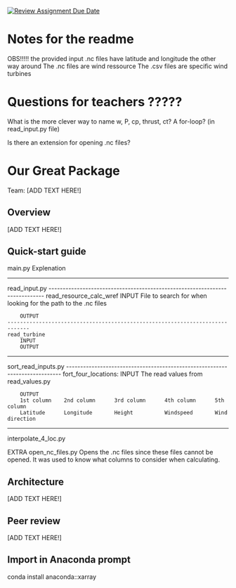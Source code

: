 [![Review Assignment Due Date](https://classroom.github.com/assets/deadline-readme-button-22041afd0340ce965d47ae6ef1cefeee28c7c493a6346c4f15d667ab976d596c.svg)](https://classroom.github.com/a/zjSXGKeR)

# Notes for the readme
OBS!!!!! the provided input .nc files have latitude and longitude the other way around
The .nc files are wind ressource
The .csv files are specific wind turbines

# Questions for teachers ?????
What is the more clever way to name w, P, cp, thrust, ct? A for-loop? (in read_input.py file)

Is there an extension for opening .nc files?
# Our Great Package

Team: [ADD TEXT HERE!]

## Overview

[ADD TEXT HERE!]

## Quick-start guide
main.py
    Explenation
________________________________________________________________________________
read_input.py
    ----------------------------------------------------------------------------
    read_resource_calc_wref
        INPUT
        File to search for when looking for the path to the .nc files

        OUTPUT
    -----------------------------------------------------------------------------
    read_turbine
        INPUT
        OUTPUT
________________________________________________________________________________
sort_read_inputs.py
    ----------------------------------------------------------------------------
    fort_four_locations:
        INPUT
        The read values from read_values.py
        
        OUTPUT
        1st column    2nd column      3rd column      4th column      5th column
        Latitude      Longitude       Height          Windspeed       Wind direction
_________________________________________________________________________________
interpolate_4_loc.py


EXTRA
open_nc_files.py
    Opens the .nc files since these files cannot be opened. It was used to know what columns to consider when calculating. 

## Architecture

[ADD TEXT HERE!]

## Peer review

[ADD TEXT HERE!]

## Import in Anaconda prompt
conda install anaconda::xarray
